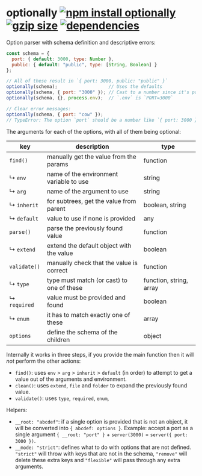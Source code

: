 # optionally [![npm install optionally](https://img.shields.io/badge/npm%20install-optionally-blue.svg)](https://www.npmjs.com/package/optionally) [![gzip size](https://img.badgesize.io/franciscop/optionally/master/optionally.js.svg?compression=gzip&label=size)](https://github.com/franciscop/optionally/blob/master/optionally.js) [![dependencies](https://img.shields.io/david/franciscop/optionally.svg)](https://github.com/franciscop/optionally/blob/master/package.json)

Option parser with schema definition and descriptive errors:

```js
const schema = {
  port: { default: 3000, type: Number },
  public: { default: "public", type: [String, Boolean] }
};

// All of these result in `{ port: 3000, public: "public" }`
optionally(schema);                   // Uses the defaults
optionally(schema, { port: "3000" }); // Cast to a number since it's possible
optionally(schema, {}, process.env);  // `.env` is `PORT=3000`

// Clear error messages:
optionally(schema, { port: "cow" });
// TypeError: The option `port` should be a number like `{ port: 3000 }` instead of the string "cow".
```

The arguments for each of the options, with all of them being optional:

|key         |description                              |type                   |
|------------|-----------------------------------------|-----------------------|
|`find()`    |manually get the value from the params   |function               |
|↳ `env`     |name of the environment variable to use  |string                 |
|↳ `arg`     |name of the argument to use              |string                 |
|↳ `inherit` |for subtrees, get the value from parent  |boolean, string        |
|↳ `default` |value to use if none is provided         |any                    |
|`parse()`   |parse the previously found value         |function               |
|↳ `extend`  |extend the default object with the value |boolean                |
|`validate()`|manually check that the value is correct |function               |
|↳ `type`    |type must match (or cast) to one of these|function, string, array|
|↳ `required`|value must be provided and found         |boolean                |
|↳ `enum`    |it has to match exactly one of these     |array                  |
|`options`   |define the schema of the children        |object                 |

Internally it works in three steps, if you provide the main function then it will *not* perform the other actions:

- `find()`: uses `env` > `arg` > `inherit` > `default` (in order) to attempt to get a value out of the arguments and environment.
- `clean()`: uses `extend`, `file` and `folder` to expand the previously found value.
- `validate()`: uses `type`, `required`, `enum`,

Helpers:

- `__root: "abcdef"`: if a single option is provided that is not an object, it will be converted into `{ abcdef: options }`. Example: accept a port as a single argument `{ __root: "port" }` + `server(3000)` = `server({ port: 3000 })`.
- `__mode: "strict"`: defines what to do with options that are not defined. `"strict"` will throw with keys that are not in the schema, `"remove"` will delete these extra keys and `"flexible"` will pass through any extra arguments.
